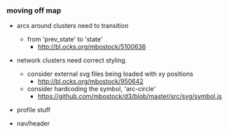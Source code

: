 ### moving off map

- arcs around clusters need to transition
    - from 'prev_state' to 'state'
        - http://bl.ocks.org/mbostock/5100636
- network clusters need correct styling.
    - consider external svg files being loaded with xy positions
        - http://bl.ocks.org/mbostock/950642
    - consider hardcoding the symbol, 'arc-circle'
        - https://github.com/mbostock/d3/blob/master/src/svg/symbol.js

- profile stuff
- nav/header